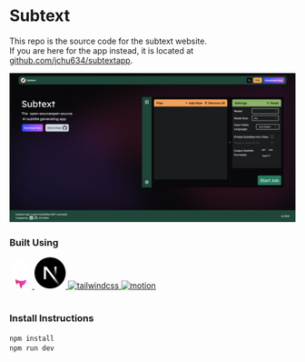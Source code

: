 # Subtext
This repo is the source code for the subtext website.\
If you are here for the app instead, it is located at [github.com/jchu634/subtextapp](https://github.com/jchu634/subtextapp).



![Homepage](image.png)

### Built Using
<a href="https://astro.build/">
    <svg width="40" height="50.35" viewBox="0 0 85 107" fill="none" xmlns="http://www.w3.org/2000/svg">
        <path d="M27.5894 91.1365C22.7555 86.7178 21.3444 77.4335 23.3583 70.7072C26.8503 74.948 31.6888 76.2914 36.7005 77.0497C44.4375 78.2199 52.0359 77.7822 59.2232 74.2459C60.0454 73.841 60.8052 73.3027 61.7036 72.7574C62.378 74.714 62.5535 76.6892 62.318 78.6996C61.7452 83.5957 59.3086 87.3778 55.4332 90.2448C53.8835 91.3916 52.2437 92.4167 50.6432 93.4979C45.7262 96.8213 44.3959 100.718 46.2435 106.386C46.2874 106.525 46.3267 106.663 46.426 107C43.9155 105.876 42.0817 104.24 40.6845 102.089C39.2087 99.8193 38.5066 97.3081 38.4696 94.5909C38.4511 93.2686 38.4511 91.9345 38.2733 90.6309C37.8391 87.4527 36.3471 86.0297 33.5364 85.9478C30.6518 85.8636 28.37 87.6469 27.7649 90.4554C27.7187 90.6707 27.6517 90.8837 27.5847 91.1341L27.5894 91.1365Z" fill="white"/>
        <path d="M27.5894 91.1365C22.7555 86.7178 21.3444 77.4335 23.3583 70.7072C26.8503 74.948 31.6888 76.2914 36.7005 77.0497C44.4375 78.2199 52.0359 77.7822 59.2232 74.2459C60.0454 73.841 60.8052 73.3027 61.7036 72.7574C62.378 74.714 62.5535 76.6892 62.318 78.6996C61.7452 83.5957 59.3086 87.3778 55.4332 90.2448C53.8835 91.3916 52.2437 92.4167 50.6432 93.4979C45.7262 96.8213 44.3959 100.718 46.2435 106.386C46.2874 106.525 46.3267 106.663 46.426 107C43.9155 105.876 42.0817 104.24 40.6845 102.089C39.2087 99.8193 38.5066 97.3081 38.4696 94.5909C38.4511 93.2686 38.4511 91.9345 38.2733 90.6309C37.8391 87.4527 36.3471 86.0297 33.5364 85.9478C30.6518 85.8636 28.37 87.6469 27.7649 90.4554C27.7187 90.6707 27.6517 90.8837 27.5847 91.1341L27.5894 91.1365Z" fill="url(#paint0_linear_1_59)"/>
        <path d="M0 69.5866C0 69.5866 14.3139 62.6137 28.6678 62.6137L39.4901 29.1204C39.8953 27.5007 41.0783 26.3999 42.4139 26.3999C43.7495 26.3999 44.9325 27.5007 45.3377 29.1204L56.1601 62.6137C73.1601 62.6137 84.8278 69.5866 84.8278 69.5866C84.8278 69.5866 60.5145 3.35233 60.467 3.21944C59.7692 1.2612 58.5911 0 57.0029 0H27.8274C26.2392 0 25.1087 1.2612 24.3634 3.21944C24.3108 3.34983 0 69.5866 0 69.5866Z" fill="white"/>
        <defs>
        <linearGradient id="paint0_linear_1_59" x1="22.4702" y1="107" x2="69.1451" y2="84.9468" gradientUnits="userSpaceOnUse">
        <stop stop-color="#D83333"/>
        <stop offset="1" stop-color="#F041FF"/>
        </linearGradient>
        </defs>
    </svg>
</a>
<a href="https://nextjs.org/">
    <svg viewBox="0 0 128 128" width="55" height="55" alt="NextJS">
         <circle cx="64" cy="64" r="64"></circle><path fill="url(#a)" d="M106.317 112.014 49.167 38.4H38.4v51.179h8.614v-40.24l52.54 67.884a64.216 64.216 0 0 0 6.763-5.209z"></path><path fill="url(#b)" d="M81.778 38.4h8.533v51.2h-8.533z"></path><defs><linearGradient id="a" x1="109" x2="144.5" y1="116.5" y2="160.5" gradientTransform="scale(.71111)" gradientUnits="userSpaceOnUse"><stop stop-color="#fff"></stop><stop offset="1" stop-color="#fff" stop-opacity="0"></stop></linearGradient><linearGradient id="b" x1="121" x2="120.799" y1="54" y2="106.875" gradientTransform="scale(.71111)" gradientUnits="userSpaceOnUse"><stop stop-color="#fff"></stop><stop offset="1" stop-color="#fff" stop-opacity="0"></stop></linearGradient></defs>
    </svg>
</a>
<a href="https://tailwindcss.com/">
    <img src="https://cdn.jsdelivr.net/gh/devicons/devicon@latest/icons/tailwindcss/tailwindcss-original.svg" width="55" height="55" alt="tailwindcss"/> 
</a>
<a href="https://motion.dev/">
    <img src="https://user-images.githubusercontent.com/7850794/164965523-3eced4c4-6020-467e-acde-f11b7900ad62.png"  width="55" height="55" alt="motion"/> 
</a>
<h1>

</h1>

          


           
          


### Install Instructions

```sh
npm install
npm run dev
```
